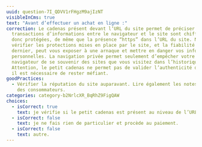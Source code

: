 ```yaml
---
uuid: question-7I_QDVV1rFHgzM9ajIzNT
visibleInCms: true
text: "Avant d’effectuer un achat en ligne :"
correction: Le cadenas présent devant l’URL du site permet de préciser que les
  transactions d’informations entre le navigateur et le site sont chiffrées, et
  donc protégées, de même que la présence “https” dans l’URL du site. Ne pas
  vérifier les protections mises en place par le site, et la fiabilité de ce
  dernier, peut vous exposer à une arnaque et mettre en danger vos informations
  personnelles. La navigation privée permet seulement d’empêcher votre
  navigateur de se souvenir des sites que vous visitez dans l’historique.
  Attention, le petit cadenas ne permet pas de valider l’authenticité du site,
  il est nécessaire de rester méfiant.
goodPractices:
  - Vérifier la réputation du site auparavant. Lire également les notes et avis
    des consommateurs.
categories: category-b2NrlcXR_BqRhZ9FigQAW
choices:
  - isCorrect: true
    text: je vérifie si le petit cadenas est présent au niveau de l’URL du site.
  - isCorrect: false
    text: je ne fais rien de particulier et procède au paiement.
  - isCorrect: false
    text: autre.
---
```


